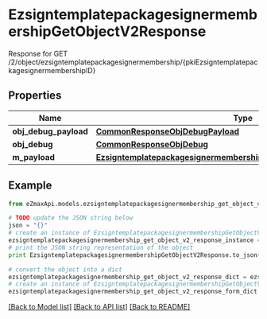 # EzsigntemplatepackagesignermembershipGetObjectV2Response

Response for GET /2/object/ezsigntemplatepackagesignermembership/{pkiEzsigntemplatepackagesignermembershipID}

## Properties
Name | Type | Description | Notes
------------ | ------------- | ------------- | -------------
**obj_debug_payload** | [**CommonResponseObjDebugPayload**](CommonResponseObjDebugPayload.md) |  | 
**obj_debug** | [**CommonResponseObjDebug**](CommonResponseObjDebug.md) |  | [optional] 
**m_payload** | [**EzsigntemplatepackagesignermembershipGetObjectV2ResponseMPayload**](EzsigntemplatepackagesignermembershipGetObjectV2ResponseMPayload.md) |  | 

## Example

```python
from eZmaxApi.models.ezsigntemplatepackagesignermembership_get_object_v2_response import EzsigntemplatepackagesignermembershipGetObjectV2Response

# TODO update the JSON string below
json = "{}"
# create an instance of EzsigntemplatepackagesignermembershipGetObjectV2Response from a JSON string
ezsigntemplatepackagesignermembership_get_object_v2_response_instance = EzsigntemplatepackagesignermembershipGetObjectV2Response.from_json(json)
# print the JSON string representation of the object
print EzsigntemplatepackagesignermembershipGetObjectV2Response.to_json()

# convert the object into a dict
ezsigntemplatepackagesignermembership_get_object_v2_response_dict = ezsigntemplatepackagesignermembership_get_object_v2_response_instance.to_dict()
# create an instance of EzsigntemplatepackagesignermembershipGetObjectV2Response from a dict
ezsigntemplatepackagesignermembership_get_object_v2_response_form_dict = ezsigntemplatepackagesignermembership_get_object_v2_response.from_dict(ezsigntemplatepackagesignermembership_get_object_v2_response_dict)
```
[[Back to Model list]](../README.md#documentation-for-models) [[Back to API list]](../README.md#documentation-for-api-endpoints) [[Back to README]](../README.md)


